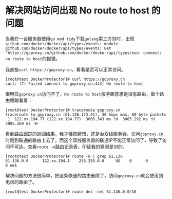 # 解决网站访问出现 No route to host 的问题

当我在一台服务器使用`go mod tidy`下载`golang`第三方包时，出现`github.com/docker/docker/api/types/events: module github.com/docker/docker/api/types/events: Get "https://goproxy.cn/github.com/docker/docker/api/types/eve: connect: no route to host`的报错。

我直接`curl https://goproxy.cn`，看看是否可以正常访问。

```shell
[root@test DockerProtector]# curl https://goproxy.cn
curl: (7) Failed connect to goproxy.cn:443; No route to host
```

很明显`goproxy.cn`访问不了，`No route to host`按字面意思是没有路由，做个路由跟踪看看：

```shell
[root@test DockerProtector]# traceroute goproxy.cn
traceroute to goproxy.cn (61.136.173.41), 30 hops max, 60 byte packets
 1  122.xx.194.77 (122.xx.194.77)  3005.343 ms !H  3005.292 ms !H  3005.269 ms !H
```

看到路由跟踪的返回结果，我才幡然醒悟，这是台双线服务器，访问`goproxy.cn`时跑到联通的路由上去了，而这个双线服务器的联通IP不能正常访问了，导致了访问不可达。查看`route -n`路由记录表，印证我的猜测是对的。

```shell
[root@test DockerProtector]# route -n | grep 61.136
61.136.0.0      122.xx.194.1    255.255.0.0     UG    0      0        0 em1
```

解决问题的方法很简单，把这条联通的路由删除了，访问`goproxy.cn`就会使用到电信的路由了。

```shell
[root@test DockerProtector]# route del -net 61.136.0.0/16
```

